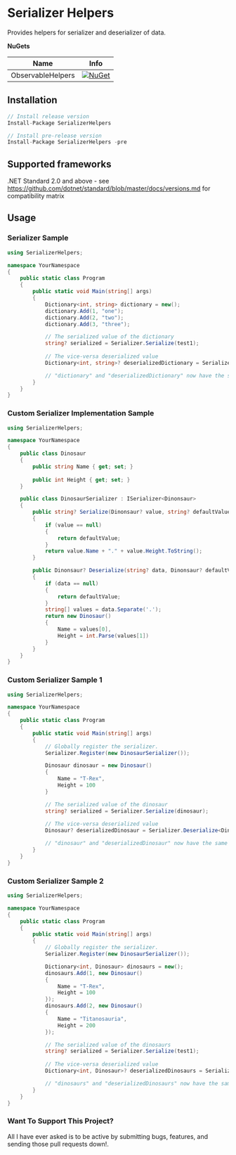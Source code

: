 # Serializer Helpers

Provides helpers for serializer and deserializer of data.

**NuGets**

|Name|Info|
| ------------------- | :------------------: |
|ObservableHelpers|[![NuGet](https://buildstats.info/nuget/SerializerHelpers?includePreReleases=true)](https://www.nuget.org/packages/SerializerHelpers/)|

## Installation
```csharp
// Install release version
Install-Package SerializerHelpers

// Install pre-release version
Install-Package SerializerHelpers -pre
```

## Supported frameworks
.NET Standard 2.0 and above - see https://github.com/dotnet/standard/blob/master/docs/versions.md for compatibility matrix

## Usage

### Serializer Sample
```csharp
using SerializerHelpers;

namespace YourNamespace
{
    public static class Program
    {
        public static void Main(string[] args)
        {
            Dictionary<int, string> dictionary = new();
            dictionary.Add(1, "one");
            dictionary.Add(2, "two");
            dictionary.Add(3, "three");

            // The serialized value of the dictionary
            string? serialized = Serializer.Serialize(test1);
            
            // The vice-versa deserialized value
            Dictionary<int, string>? deserializedDictionary = Serializer.Deserialize<Dictionary<int, string>>(serialized);

            // "dictionary" and "deserializedDictionary" now have the same values.
        }
    }
}
```

### Custom Serializer Implementation Sample
```csharp
using SerializerHelpers;

namespace YourNamespace
{
    public class Dinosaur
    {
        public string Name { get; set; }
        
        public int Height { get; set; }
    }

    public class DinosaurSerializer : ISerializer<Dinonsaur>
    {
        public string? Serialize(Dinonsaur? value, string? defaultValue = default)
        {
            if (value == null)
            {
                return defaultValue;
            }
            return value.Name + "." + value.Height.ToString();
        }

        public Dinonsaur? Deserialize(string? data, Dinonsaur? defaultValue = default)
        {
            if (data == null)
            {
                return defaultValue;
            }
            string[] values = data.Separate('.');
            return new Dinosaur()
            {
                Name = values[0],
                Height = int.Parse(values[1])
            }
        }
    }
}
```

### Custom Serializer Sample 1
```csharp
using SerializerHelpers;

namespace YourNamespace
{
    public static class Program
    {
        public static void Main(string[] args)
        {
            // Globally register the serializer.
            Serializer.Register(new DinosaurSerializer());

            Dinosaur dinosaur = new Dinosaur()
            {
                Name = "T-Rex",
                Height = 100
            }

            // The serialized value of the dinosaur
            string? serialized = Serializer.Serialize(dinosaur);
            
            // The vice-versa deserialized value
            Dinosaur? deserializedDinosaur = Serializer.Deserialize<Dinosaur>(serialized);

            // "dinosaur" and "deserializedDinosaur" now have the same values.
        }
    }
}
```

### Custom Serializer Sample 2
```csharp
using SerializerHelpers;

namespace YourNamespace
{
    public static class Program
    {
        public static void Main(string[] args)
        {
            // Globally register the serializer.
            Serializer.Register(new DinosaurSerializer());

            Dictionary<int, Dinosaur> dinosaurs = new();
            dinosaurs.Add(1, new Dinosaur()
            {
                Name = "T-Rex",
                Height = 100
            });
            dinosaurs.Add(2, new Dinosaur()
            {
                Name = "Titanosauria",
                Height = 200
            });

            // The serialized value of the dinosaurs
            string? serialized = Serializer.Serialize(test1);
            
            // The vice-versa deserialized value
            Dictionary<int, Dinosaur>? deserializedDinosaurs = Serializer.Deserialize<Dictionary<int, Dinosaur>>(serialized);

            // "dinosaurs" and "deserializedDinosaurs" now have the same values.
        }
    }
}
```

### Want To Support This Project?
All I have ever asked is to be active by submitting bugs, features, and sending those pull requests down!.
